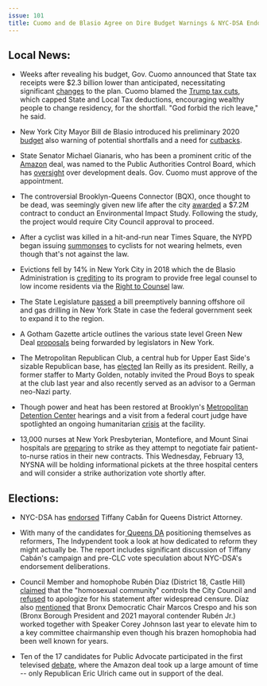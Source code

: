 ```yaml
---
issue: 101
title: Cuomo and de Blasio Agree on Dire Budget Warnings & NYC-DSA Endorses Tiffany Cabán for Queens DA
---
```


## Local News:

-   Weeks after revealing his budget, Gov. Cuomo announced that State tax receipts were $2.3 billion lower than anticipated, necessitating significant [changes](https://buffalonews.com/2019/02/04/serious-as-a-heart-attack-cuomo-warns-of-falling-state-revenue/) to the plan. Cuomo blamed the [Trump tax cuts](http://gothamist.com/2019/02/07/trump_tax_cuts_new_york.php), which capped State and Local Tax deductions, encouraging wealthy people to change residency, for the shortfall. "God forbid the rich leave," he said.
-   New York City Mayor Bill de Blasio introduced his preliminary 2020 [budget](http://www.gothamgazette.com/city/8266-citing-several-causes-for-concern-de-blasio-presents-still-growing-budget-plan-of-92-2-billion) also warning of potential shortfalls and a need for [cutbacks](https://www.ny1.com/nyc/all-boroughs/politics/2019/02/07/bill-de-blasio-calls-for-budget-cuts-for-2020-fiscal-year-nyc-painting-grim-economic-future).

-   State Senator Michael Gianaris, who has been a prominent critic of the [Amazon](https://therealdeal.com/2019/02/04/amazon-lic-critic-named-to-key-board-that-can-veto-project/) deal, was named to the Public Authorities Control Board, which has [oversight](https://www.cityandstateny.com/articles/policy/policy/what-public-authorities-control-board.html) over development deals. Gov. Cuomo must approve of the appointment.

-   The controversial Brooklyn-Queens Connector (BQX), once thought to be dead, was seemingly given new life after the city [awarded](https://brooklyneagle.com/articles/2019/02/06/stalled-bqx-streetcar-planning-back-on-track/) a $7.2M contract to conduct an Environmental Impact Study. Following the study, the project would require City Council approval to proceed.

-   After a cyclist was killed in a hit-and-run near Times Square, the NYPD began issuing [summonses](https://nyc.streetsblog.org/2019/02/07/after-cyclist-is-killed-on-eighth-avenue-nypd-cracks-down-on-cyclists/) to cyclists for not wearing helmets, even though that's not against the law.

-   Evictions fell by 14% in New York City in 2018 which the de Blasio Administration is [crediting](https://www.wnyc.org/story/free-housing-court-lawyers-are-driving-down-eviction-rates-city-says/) to its program to provide free legal counsel to low income residents via the [Right to Counsel](https://www.righttocounselnyc.org/how_rtc_works) law.

-   The State Legislature [passed](https://www.timesunion.com/news/article/Legislature-preemptively-bans-offshore-drilling-13591250.php) a bill preemptively banning offshore oil and gas drilling in New York State in case the federal government seek to expand it to the region.

-   A Gotham Gazette article outlines the various state level Green New Deal [proposals](http://www.gothamgazette.com/state/8260-state-senate-bill-would-advance-framework-for-more-aggressive-green-new-deal-in-new-york) being forwarded by legislators in New York.

-   The Metropolitan Republican Club, a central hub for Upper East Side's sizable Republican base, has [elected](http://gothamist.com/2019/02/07/manhattan_republican_president.php) Ian Reilly as its president. Reilly, a former staffer to Marty Golden, notably invited the Proud Boys to speak at the club last year and also recently served as an advisor to a German neo-Nazi party.

-   Though power and heat has been restored at Brooklyn's [Metropolitan Detention Center](https://www.nytimes.com/video/nyregion/100000006339801/brooklyn-jail-no-heat-video.html) hearings and a visit from a federal court judge have spotlighted an ongoing humanitarian [crisis](https://theintercept.com/2019/02/06/mdc-brooklyn-metropolitan-detention-center-federal-judge-tour/) at the facility.

-   13,000 nurses at New York Presbyterian, Montefiore, and Mount Sinai hospitals are [preparing](https://labornotes.org/blogs/2019/02/i-will-stop-machine-new-york-nurses-prepare-strike-over-patient-ratios) to strike as they attempt to negotiate fair patient-to-nurse ratios in their new contracts. This Wednesday, February 13, NYSNA will be holding informational pickets at the three hospital centers and will consider a strike authorization vote shortly after.

## Elections:

-   NYC-DSA has [endorsed](https://twitter.com/nycDSA/status/1094725254671462401) Tiffany Cabån for Queens District Attorney.

-   With many of the candidates for[  Queens DA](https://indypendent.org/2019/02/is-queens-ready-for-a-peoples-da/) positioning themselves as reformers, The Indypendent took a look at how dedicated to reform they might actually be. The report includes significant discussion of Tiffany Cabán's campaign and pre-CLC vote speculation about NYC-DSA's endorsement deliberations.

-   Council Member and homophobe Rubén Díaz (District 18, Castle Hill) [claimed](https://www.nydailynews.com/news/politics/ny-pol-city-council-ruben-diaz-sr-gay-community-20190209-story.html) that the "homosexual community" controls the City Council and [refused](https://twitter.com/revrubendiaz/status/1094231895871811591) to apologize for his statement after widespread censure. Díaz also [mentioned](https://www.ny1.com/nyc/all-boroughs/politics/2019/02/09/city-council-speaker-corey-johnson-demands-apology-after-bronx-councilman-ruben-diaz-sr-comments) that Bronx Democratic Chair Marcos Crespo and his son (Bronx Borough President and 2021 mayoral contender Rubén Jr.) worked together with Speaker Corey Johnson last year to elevate him to a key committee chairmanship even though his brazen homophobia had been well known for years.

-   Ten of the 17 candidates for Public Advocate participated in the first televised [debate](https://www.wnyc.org/story/first-public-advocate-debate-one-amazon-supporter-and-nine-competing-naysayers/), where the Amazon deal took up a large amount of time -- only Republican Eric Ulrich came out in support of the deal.
